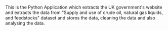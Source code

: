 This is the Python Application which extracts the UK government's website and extracts the data from "Supply and use of crude oil, natural gas liquids, and feedstocks" dataset and stores the data, cleaning the data and also analysing the data.
